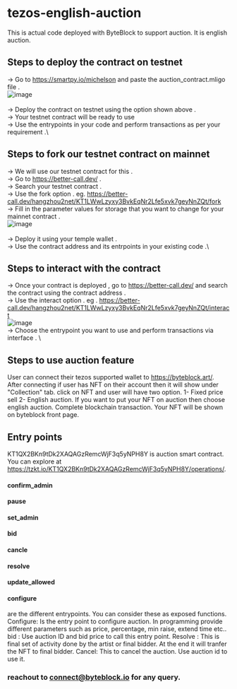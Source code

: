 # tezos-english-auction
This is actual code deployed with ByteBlock to support auction. It is english auction. 

## Steps to deploy the contract on testnet 
-> Go to https://smartpy.io/michelson and paste the auction_contract.mligo file .\
![image](https://user-images.githubusercontent.com/62099471/167284353-a70a23d6-089b-436f-ac93-5dac4b0311e4.png)
<br>
<br>
-> Deploy the contract on testnet using the option shown above .\
-> Your testnet contract will be ready to use \
-> Use the entrypoints in your code and perform transactions as per your requirement .\

## Steps to fork our testnet contract on mainnet
-> We will use our testnet contract for this .\
-> Go to https://better-call.dev/ .\
-> Search your testnet contract .\
-> Use the fork option . eg. https://better-call.dev/hangzhou2net/KT1LWwLzyxy3BvkEqNr2Lfe5xvk7geyNnZQt/fork \
-> Fill in the parameter values for storage that you want to change for your mainnet contract .\
![image](https://user-images.githubusercontent.com/62099471/167284593-f66fbe73-53d6-4c4e-a927-4e6d29ec6429.png)\
<br>
-> Deploy it using your temple wallet .\
-> Use the contract address and its entrpoints in your existing code .\

## Steps to interact with the contract
-> Once your contract is deployed , go to https://better-call.dev/ and search the contract using the contract address .\
-> Use the interact option . eg . https://better-call.dev/hangzhou2net/KT1LWwLzyxy3BvkEqNr2Lfe5xvk7geyNnZQt/interact \
![image](https://user-images.githubusercontent.com/62099471/167284472-27b7993a-0e94-40f1-90a8-41412b28779c.png) \
-> Choose the entrypoint you want to use and perform transactions via interface . \

## Steps to use auction feature
User can connect their tezos supported wallet to https://byteblock.art/. After connecting if user has NFT on their account then it will show under "Collection" tab. click on NFT and user will have two option. 1- Fixed price sell 2- English auction. If you want to put your NFT on auction then choose english auction. Complete blockchain transaction. Your NFT will be shown on byteblock front page.
## Entry points
KT1QX2BKn9tDk2XAQAGzRemcWjF3q5yNPH8Y is auction smart contract. You can explore at https://tzkt.io/KT1QX2BKn9tDk2XAQAGzRemcWjF3q5yNPH8Y/operations/. 
#### confirm_admin
#### pause
#### set_admin
#### bid 
#### cancle
#### resolve
#### update_allowed
#### configure
are the different entrypoints. You can consider these as exposed functions. 
Configure: Is the entry point to configure auction. In programming provide different parameters such as price, percentage, min raise, extend time etc..
bid : Use auction ID and bid price to call this entry point. 
Resolve : This is final set of activity done by the artist or final bidder. At the end it will tranfer the NFT to final bidder. 
Cancel: This to cancel the auction. Use auction id to use it.

### reachout to connect@byteblock.io for any query. 
